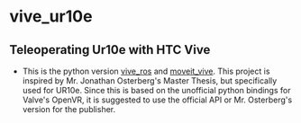 # vive_ur10e
## Teleoperating Ur10e with HTC Vive
- This is the python version [vive_ros](https://github.com/Machine-Jonte/vive_ros) and [moveit_vive](https://github.com/Machine-Jonte/moveit_vive). This project is inspired by Mr. Jonathan Osterberg's Master Thesis, but specifically used for UR10e. Since this is based on the unofficial python bindings for Valve's OpenVR, it is suggested to use the official API or Mr. Osterberg's version for the publisher.
